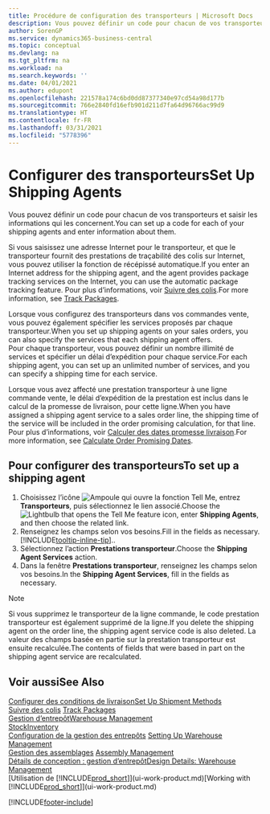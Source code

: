 ```yaml
---
title: Procédure de configuration des transporteurs | Microsoft Docs
description: Vous pouvez définir un code pour chacun de vos transporteurs et saisir les informations qui les concernent.
author: SorenGP
ms.service: dynamics365-business-central
ms.topic: conceptual
ms.devlang: na
ms.tgt_pltfrm: na
ms.workload: na
ms.search.keywords: ''
ms.date: 04/01/2021
ms.author: edupont
ms.openlocfilehash: 221578a174c6bd0dd87377340e97cd54a98d177b
ms.sourcegitcommit: 766e2840fd16efb901d211d7fa64d96766ac99d9
ms.translationtype: HT
ms.contentlocale: fr-FR
ms.lasthandoff: 03/31/2021
ms.locfileid: "5778396"
---
```

# <a name="set-up-shipping-agents"></a><span data-ttu-id="bccee-103">Configurer des transporteurs</span><span class="sxs-lookup"><span data-stu-id="bccee-103">Set Up Shipping Agents</span></span>
<span data-ttu-id="bccee-104">Vous pouvez définir un code pour chacun de vos transporteurs et saisir les informations qui les concernent.</span><span class="sxs-lookup"><span data-stu-id="bccee-104">You can set up a code for each of your shipping agents and enter information about them.</span></span>  

<span data-ttu-id="bccee-105">Si vous saisissez une adresse Internet pour le transporteur, et que le transporteur fournit des prestations de traçabilité des colis sur Internet, vous pouvez utiliser la fonction de récépissé automatique.</span><span class="sxs-lookup"><span data-stu-id="bccee-105">If you enter an Internet address for the shipping agent, and the agent provides package tracking services on the Internet, you can use the automatic package tracking feature.</span></span> <span data-ttu-id="bccee-106">Pour plus d’informations, voir [Suivre des colis](sales-how-track-packages.md).</span><span class="sxs-lookup"><span data-stu-id="bccee-106">For more information, see [Track Packages](sales-how-track-packages.md).</span></span>

<span data-ttu-id="bccee-107">Lorsque vous configurez des transporteurs dans vos commandes vente, vous pouvez également spécifier les services proposés par chaque transporteur.</span><span class="sxs-lookup"><span data-stu-id="bccee-107">When you set up shipping agents on your sales orders, you can also specify the services that each shipping agent offers.</span></span>  
<span data-ttu-id="bccee-108">Pour chaque transporteur, vous pouvez définir un nombre illimité de services et spécifier un délai d’expédition pour chaque service.</span><span class="sxs-lookup"><span data-stu-id="bccee-108">For each shipping agent, you can set up an unlimited number of services, and you can specify a shipping time for each service.</span></span>  

<span data-ttu-id="bccee-109">Lorsque vous avez affecté une prestation transporteur à une ligne commande vente, le délai d’expédition de la prestation est inclus dans le calcul de la promesse de livraison, pour cette ligne.</span><span class="sxs-lookup"><span data-stu-id="bccee-109">When you have assigned a shipping agent service to a sales order line, the shipping time of the service will be included in the order promising calculation, for that line.</span></span> <span data-ttu-id="bccee-110">Pour plus d’informations, voir [Calculer des dates promesse livraison](sales-how-to-calculate-order-promising-dates.md).</span><span class="sxs-lookup"><span data-stu-id="bccee-110">For more information, see [Calculate Order Promising Dates](sales-how-to-calculate-order-promising-dates.md).</span></span>

## <a name="to-set-up-a-shipping-agent"></a><span data-ttu-id="bccee-111">Pour configurer des transporteurs</span><span class="sxs-lookup"><span data-stu-id="bccee-111">To set up a shipping agent</span></span>  
1.  <span data-ttu-id="bccee-112">Choisissez l’icône ![Ampoule qui ouvre la fonction Tell Me](media/ui-search/search_small.png "Dites-moi ce que vous voulez faire"), entrez **Transporteurs**, puis sélectionnez le lien associé.</span><span class="sxs-lookup"><span data-stu-id="bccee-112">Choose the ![Lightbulb that opens the Tell Me feature](media/ui-search/search_small.png "Tell me what you want to do") icon, enter **Shipping Agents**, and then choose the related link.</span></span>  
2.  <span data-ttu-id="bccee-113">Renseignez les champs selon vos besoins.</span><span class="sxs-lookup"><span data-stu-id="bccee-113">Fill in the fields as necessary.</span></span> [!INCLUDE[tooltip-inline-tip](includes/tooltip-inline-tip_md.md)]<span data-ttu-id="bccee-114">.</span><span class="sxs-lookup"><span data-stu-id="bccee-114">.</span></span>  
3.  <span data-ttu-id="bccee-115">Sélectionnez l’action **Prestations transporteur**.</span><span class="sxs-lookup"><span data-stu-id="bccee-115">Choose the **Shipping Agent Services** action.</span></span>
4. <span data-ttu-id="bccee-116">Dans la fenêtre **Prestations transporteur**, renseignez les champs selon vos besoins.</span><span class="sxs-lookup"><span data-stu-id="bccee-116">In the **Shipping Agent Services**, fill in the fields as necessary.</span></span>

> [!NOTE]  
>  <span data-ttu-id="bccee-117">Si vous supprimez le transporteur de la ligne commande, le code prestation transporteur est également supprimé de la ligne.</span><span class="sxs-lookup"><span data-stu-id="bccee-117">If you delete the shipping agent on the order line, the shipping agent service code is also deleted.</span></span> <span data-ttu-id="bccee-118">La valeur des champs basée en partie sur la prestation transporteur est ensuite recalculée.</span><span class="sxs-lookup"><span data-stu-id="bccee-118">The contents of fields that were based in part on the shipping agent service are recalculated.</span></span>  

## <a name="see-also"></a><span data-ttu-id="bccee-119">Voir aussi</span><span class="sxs-lookup"><span data-stu-id="bccee-119">See Also</span></span>
[<span data-ttu-id="bccee-120">Configurer des conditions de livraison</span><span class="sxs-lookup"><span data-stu-id="bccee-120">Set Up Shipment Methods</span></span>](sales-how-set-up-shipment-methods.md)  
<span data-ttu-id="bccee-121">[Suivre des colis](sales-how-track-packages.md)  </span><span class="sxs-lookup"><span data-stu-id="bccee-121">[Track Packages](sales-how-track-packages.md)  </span></span>  
[<span data-ttu-id="bccee-122">Gestion d’entrepôt</span><span class="sxs-lookup"><span data-stu-id="bccee-122">Warehouse Management</span></span>](warehouse-manage-warehouse.md)  
[<span data-ttu-id="bccee-123">Stock</span><span class="sxs-lookup"><span data-stu-id="bccee-123">Inventory</span></span>](inventory-manage-inventory.md)  
<span data-ttu-id="bccee-124">[Configuration de la gestion des entrepôts](warehouse-setup-warehouse.md)   </span><span class="sxs-lookup"><span data-stu-id="bccee-124">[Setting Up Warehouse Management](warehouse-setup-warehouse.md)   </span></span>  
<span data-ttu-id="bccee-125">[Gestion des assemblages](assembly-assemble-items.md)  </span><span class="sxs-lookup"><span data-stu-id="bccee-125">[Assembly Management](assembly-assemble-items.md)  </span></span>  
[<span data-ttu-id="bccee-126">Détails de conception : gestion d’entrepôt</span><span class="sxs-lookup"><span data-stu-id="bccee-126">Design Details: Warehouse Management</span></span>](design-details-warehouse-management.md)  
<span data-ttu-id="bccee-127">[Utilisation de [!INCLUDE[prod_short](includes/prod_short.md)]](ui-work-product.md)</span><span class="sxs-lookup"><span data-stu-id="bccee-127">[Working with [!INCLUDE[prod_short](includes/prod_short.md)]](ui-work-product.md)</span></span>  


[!INCLUDE[footer-include](includes/footer-banner.md)]